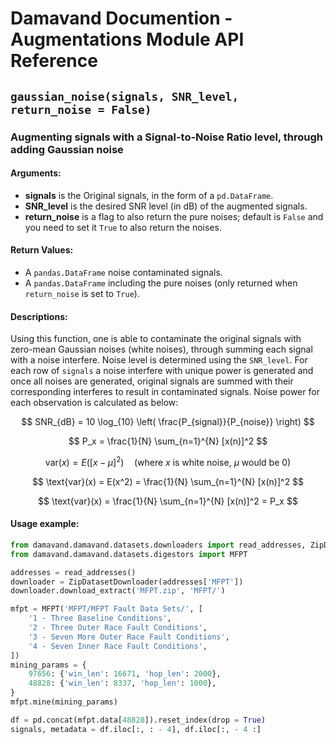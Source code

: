 # Damavand Documention - Augmentations Module API Reference

## ```gaussian_noise(signals, SNR_level, return_noise = False)```


### Augmenting signals with a Signal-to-Noise Ratio level, through adding Gaussian noise
  
#### Arguments:
- **signals** is the Original signals, in the form of a ```pd.DataFrame```.
- **SNR_level** is the desired SNR level (in dB) of the augmented signals.
- **return_noise** is a flag to also return the pure noises; default is ```False``` and you need to set it ```True``` to also return the noises.

#### Return Values:
- A ```pandas.DataFrame``` noise contaminated signals.
- A ```pandas.DataFrame``` including the pure noises (only returned when ```return_noise``` is set to ```True```).

#### Descriptions:
Using this function, one is able to contaminate the original signals with zero-mean Gaussian noises (white noises), through summing each signal with a noise interfere. Noise level is determined using the ```SNR_level```. For each row of ```signals``` a noise interfere with unique power is generated and once all noises are generated, original signals are summed with their corresponding interferes to result in contaminated signals. Noise power for each observation is calculated as below:

$$
SNR_{dB} = 10 \log_{10} \left( \frac{P_{signal}}{P_{noise}} \right)
$$

$$
P_x = \frac{1}{N} \sum_{n=1}^{N} [x(n)]^2
$$

$$
\text{var}(x) = E\left( [x - \mu]^2 \right) \quad \text{(where } x \text{ is white noise, } \mu \text{ would be } 0\text{)}
$$

$$
\text{var}(x) = E(x^2) = \frac{1}{N} \sum_{n=1}^{N} [x(n)]^2
$$

$$
\text{var}(x) = \frac{1}{N} \sum_{n=1}^{N} [x(n)]^2 = P_x
$$

#### Usage example:

```Python
from damavand.damavand.datasets.downloaders import read_addresses, ZipDatasetDownloader
from damavand.damavand.datasets.digestors import MFPT

addresses = read_addresses()
downloader = ZipDatasetDownloader(addresses['MFPT'])
downloader.download_extract('MFPT.zip', 'MFPT/')

mfpt = MFPT('MFPT/MFPT Fault Data Sets/', [
    '1 - Three Baseline Conditions',
    '2 - Three Outer Race Fault Conditions',
    '3 - Seven More Outer Race Fault Conditions',
    '4 - Seven Inner Race Fault Conditions',
])
mining_params = {
    97656: {'win_len': 16671, 'hop_len': 2000},
    48828: {'win_len': 8337, 'hop_len': 1000},
}
mfpt.mine(mining_params)

df = pd.concat(mfpt.data[48828]).reset_index(drop = True)
signals, metadata = df.iloc[:, : - 4], df.iloc[:, - 4 :]



```